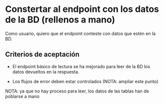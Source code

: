 # Constertar al endpoint con los datos de la BD (rellenos a mano)

Como usuario, quiero que el endpoint conteste con datos que estén en la BD.

## Criterios de aceptación

* El endpoint básico de lectura se ha mejorado para leer de la BD los datos devueltos en la respuesta.

* Los flujos de error deben estar controlados (NOTA: ampliar este punto)

NOTA: ya que no hay proceso para leer, los datos de las tablas han de poblarse a mano
